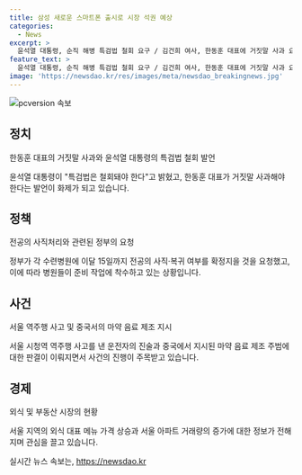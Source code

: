 ```yaml
---
title: 삼성 새로운 스마트폰 출시로 시장 석권 예상
categories:
  - News
excerpt: >
  윤석열 대통령, 순직 해병 특검법 철회 요구 / 김건희 여사, 한동훈 대표에 거짓말 사과 요구 / 김두관, 1인정당 민주주의 파괴 주장 / 내일까지 전국 장맛비 150mm 예상 / 병원들, 전공의 사직 처리 난감 / 역주행 운전자 브레이크 밟았다 주장 / 중국서 강남 마약음료 주범 징역 23년 선고 / 외식 대표 메뉴 가격 상승 / 한은 총재, 정부 압박에 독립적 결정 주장 / 서울 아파트 매매량 급증, 6월 거래 신고 5천건 돌파
feature_text: >
  윤석열 대통령, 순직 해병 특검법 철회 요구 / 김건희 여사, 한동훈 대표에 거짓말 사과 요구 / 김두관, 1인정당 민주주의 파괴 주장 / 내일까지 전국 장맛비 150mm 예상 / 병원들, 전공의 사직 처리 난감 / 역주행 운전자 브레이크 밟았다 주장 / 중국서 강남 마약음료 주범 징역 23년 선고 / 외식 대표 메뉴 가격 상승 / 한은 총재, 정부 압박에 독립적 결정 주장 / 서울 아파트 매매량 급증, 6월 거래 신고 5천건 돌파
image: 'https://newsdao.kr/res/images/meta/newsdao_breakingnews.jpg'
---
```


<p><img src="https://newsdao.kr/res/images/meta/newsdao_breakingnews.jpg" alt="pcversion 속보" /></p>

<h2 data-ke-size="size26">정치</h2>

<p data-ke-size="size16">한동훈 대표의 거짓말 사과와 윤석열 대통령의 특검법 철회 발언</p>

<p>윤석열 대통령이 "특검법은 철회돼야 한다"고 밝혔고, 한동훈 대표가 거짓말 사과해야 한다는 발언이 화제가 되고 있습니다.</p>

<h2 data-ke-size="size26">정책</h2>

<p data-ke-size="size16">전공의 사직처리와 관련된 정부의 요청</p>

<p>정부가 각 수련병원에 이달 15일까지 전공의 사직·복귀 여부를 확정지을 것을 요청했고, 이에 따라 병원들이 준비 작업에 착수하고 있는 상황입니다.</p>

<h2 data-ke-size="size26">사건</h2>

<p data-ke-size="size16">서울 역주행 사고 및 중국서의 마약 음료 제조 지시</p>

<p>서울 시청역 역주행 사고를 낸 운전자의 진술과 중국에서 지시된 마약 음료 제조 주범에 대한 판결이 이뤄지면서 사건의 진행이 주목받고 있습니다.</p>

<h2 data-ke-size="size26">경제</h2>

<p data-ke-size="size16">외식 및 부동산 시장의 현황</p>

<p>서울 지역의 외식 대표 메뉴 가격 상승과 서울 아파트 거래량의 증가에 대한 정보가 전해지며 관심을 끌고 있습니다.</p>
실시간 뉴스 속보는, <a href="https://newsdao.kr" rel="dofollow">https://newsdao.kr</a>


